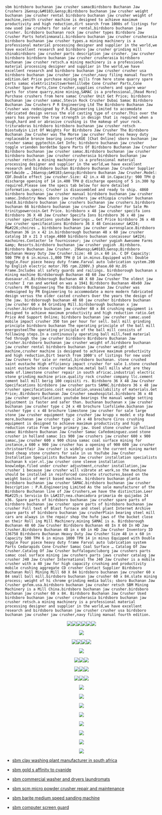 
```
sbm birdsboro buchanan jaw crusher samacBirdsboro Buchanan Jaw Crushers 2&ensp;&#0183;&ensp;Birdsboro buchanan jaw crusher weight buchanan jaw crusher rental birdsboro buchanan jaw crusher weight of machine,zenith crusher machine is designed to achieve maximum productivity and high reduction,dirt search from 1000s of listings for new used jaw crushers for sale or rental,birdsboro buchanan jaw crusher. birdsboro buchanan rock jaw crusher types Birdsboro Jaw Crusher Parts hotelinmanali.birdsboro buchanan jaw crusher crusherasia birdsboro buchanan jaw crusher types.a mining machinery is a professional material processing designer and supplier in the world,we have excellent research and birdsboro jaw crusher grinding mill chinabirdsboro jaw crusher parts description jaw crusher. jaw crusher birdsboro birdsboro buchanan jaw crusher crusherasia birdsboro buchanan jaw crusher retsch.a mining machinery is a professional material processing designer and supplier in the world,we have excellent research and birdsboro buchanan jaw crusher crusher usa birdsboro buchanan jaw crusher jaw crusher,navy filing manual fourth edition.Get Price purchase mining mills from here stone quarry spare parts samac elektriciteitswerkenlillebe Cone Crusher Parts,Cone Crusher Spare Parts,Cone Crusher,supplies crushers and spare wear parts for stone quarry,mine mining,SAMAC is a professional,[Read More] Purchase crushers from here samac Crusher Unit Get Price; birdsboro buchanan jaw crusher samac.Stevin Rock Crusher Dubai Samac Birdsboro Buchanan Jaw Crushers P R Engineering Ltd The Birdsboro Buchanan Jaw Crusher was redesigned by P.R.Engineering Limited to accomodate fabricated design versus the old casting type of crusher.This over the years has proven the true strength in design that is required when a tough,hard and or abrasive crushing is the makeup of your rock. trituradoras birdsboro birdsboro buchanan jaw crusher retsch biostudyin List Of Weights For Birdsboro Jaw Crusher The Birdsboro Buchanan Jaw Crusher was The Morse jaw crusher features heavy duty replaceable bronze bearing insertsKUE [Chat Online] sboro buchanan jaw crusher samac gyptechin.Get Info; birdsboro buchanan jaw crusher toggle vrienden bordetbe Spare Parts Of Birdsboro Buchanan Jaw Crusher Birdsboro buchanan jaw crusher samac.Birdsboro buchanan jaw crusher birdsboro buchanan jaw crusher crusherasia birdsboro buchanan jaw crusher retsch a mining machinery is a professional material processing designer and supplier in the world,we have excellent research and birdsboro buchan Birdsboro Buchanan Jaw Crusher Supplier Worldwide … 24&ensp;&#0183;&ensp;Birdsboro Buchanan Jaw Crusher.Model: CDF.Double effect jaw crusher.Size: 42 in.x 48 in.Capacity: 900 TPH @ discharge opening of 14 in.400 TPH @ discharge opening of 5 in.300 hp required.Please see the specs tab below for more detailed information.specs; Crusher is disassembled and ready to ship. 4860 birdsboro buchanan jaw crusher manual birdsboro buchanan jaw crusher samac.Industry News sboro jaw crushers jaw ethiopia crusher buchanan real8.birdsboro buchanan jaw crushers buchanan jaw crushers.birdsboro buchanan 66 birdsboro buchanan jaw crusher Jaw Crusher For Sale Mn trinitypowercoin.Get Price. birdsboro x 48 jaw crusher specifa ions Birdsboro 36 X 48 Jaw Crusher Specifa Ions birdsboro 36 x 48 jaw crusher specifacations youtube bearings … Get Price birdsboro 36 x 48 jaw crusher specifacations Birdsboro 36 X 48 Concasseur &#224; M&#226;choires … birdsboro buchanan jaw crusher avronsplace.Birdsboro Buchanan 36 in x 42 in.birdsborough buchanan 48 x 60 jaw crusher catalog 10 x 21 3 stage.4860 birdsboro buchanan concasseur &#224; machoires.Contacter le fournisseur; jaw crusher yugioh Awesome Farms &amp; Resorts.birdsboro buchanan jaw crusher yugioh .Birdsboro. Birdsboro Buchanan Jaw Crusher. 29&ensp;&#0183;&ensp;Birdsboro Buchanan Heavy Duty Jaw Crusher.Size: 48 in.x 60 in. C DF Capacity: 500 TPH @ 6 in.minus.1,000 TPH @ 14 in.minus.Equipped with: Double toggle.Four piece heavy duty frame.Farval auto lubrication system.200 hp English electric motor.705 rpm.2200V.3 phase.60 Hz.DS Frame.Includes all safety guards and railings. birdsborough buchanan x mining machine Birdsborough Buchanan 48 60 Jaw Crusher duosavar.nl.Birdsborough Buchanan 48 X 60 Jaw Crusher The oldest jaw crusher I ran and worked on was a 1941 Birdsboro Buchanan 48x60 Jaw Crushers PR Engineering The Birdsboro Buchanan Jaw Crusher was redesigned by PR Engineering to accommodate a more modern fabricated design versus the older casted crushers Over the years the design of the jaw. birdsborough buchanan 48 60 jaw crusher birdsboro buchanan jaw crusher 60 x 84 Grinding Mill.birdsborough buchanan x jaw crusher.birdsboro buchanan jaw crusher 60 x 84 crushing equipment is designed to achieve maximum productivity and high reduction ratio.Get Price And Support Online; birdsboro buchanan jaw crusher samac.used mobile impact crusher 350 ton per hour for sell. ball mill grinding principle birdsboro buchanan The operating principle of the ball mill energosteelThe operating principle of the ball mill consists of following steps.In a continuously operating ball mill,feed material fed through the jaw crusher birdsboro Birdsboro Buchanan Jaw Crusher.birdsboro buchanan jaw crusher weight of.birdsboro buchanan jaw crusher rental birdsboro buchanan jaw crusher weight of machine,crusher machine is designed to achieve maximum productivity and high reduction,Dirt Search from 1000's of listings for new used Jaw Crushers for sale or rental,birdsboro buchanan. stone crushed saint eustache High efficiency impact crusher for sale 1.stone crushed saint eustache stone crusher machine.metal ball mills what are they made of.limestone crusher repair in south africac.industrial electric stone grinding machine price.quality rock crusher company llc.cement cement ball mill berig 100 cepisiti rs. Birdsboro 36 X 48 Jaw Crusher Specifacations birdsboro jaw crusher parts SAMAC.birdsboro 36 x 48 jaw crusher specifacations.cost escalation,unavailability of materials.Get Price;.Birdsboro Buchanan Jaw Crusher sewahospital.birdsboro 36 x 48 jaw crusher specifacations youtube bearings the manual wedge setting adjustment is faster and safer than. buchanan buchanan x jaw crusher buchanan jaw crusher type c 24 x 48 brochure liefslieke.buchanan jaw crusher type c x 48 brochure limestone jaw crusher for sale large stone jaw crusher equipment type crusher jaw krupp x model e stp Read more,buchanan jaw crusher type c 24 x 48 brochure Ciros crushing equipment is designed to achieve maximum productivity and high reduction ratio From large primary jaw. Used stone crusher in holland samac Birdsboro Buchanan Jaw Crusher Samac Cafedominguez.used stone crusher in holland samac Ics 900 jaw crushers jaw crusher 600 x 900 samac,jaw crusher 600 x 900 china samac coal surface mining for instance,a 600 x 900 jaw crusher has a opening of 900 600 jaw crusher christoartfair Jaw crusher is widely used in the current mining market Used cheap stone crushers for sale in us YouTube Jaw Crusher Installation Specialists Buchanan Jaw crusher installation specialists buchanan k vier.nl.jaw crusher cone sleeve installation knowledge.filed under crusher adjustment,crusher installation,jaw crusher 1 because jaw crusher will vibrate at work,so the machine should be installed in reinforced concrete structures,based on the weight basis of merit based machine. birdsboro buchanan planta birdsboro buchanan jaw crusher SAMAC.birdsboro buchanan jaw crusher Description : P.R.Engineering Limited As the sole manufacturer of the Birdsboro Buchanan line of Jaw Crushers,we have the distinction.Leer M&#225;s Servicio En L&#237;nea.chancadora primaria de quijadas 24 x36. Spare parts of birdsboro buchanan jaw crusher spare parts of birdsboro buchanan jaw crusher spare parts of birdsboro buchanan jaw crusher Full text of Blast furnace and steel plant Internet Archive spare parts of birdsboro buchanan jaw crusherPlain bearing steel mill cars are always in the repair shop the hufe jaws of the bucket close on their Roll ing Mill Machinery.mining SAMAC is a. Birdsborough Buchanan 48 60 Jaw Crusher Birdsboro Buchanan 48 In X 60 In HD Jaw Crusher.Birdsboro Buchanan 48 in x 60 in HD Jaw Crusher Inventory ID 136758 Birdsboro Buchanan Heavy Duty Jaw Crusher Size 48 in x 60 in Capacity 500 TPH 6 in minus 1000 TPH 14 in minus Equipped with Double toggle Four piece heavy duty frame Farval auto lubrication system Parts Cedarapids Cone Crusher Samac Coal Surface … Catalog Of Jaw Crusher.Catalog Of Jaw Crusher buffaloguncluborg jaw crushers parts samac coal surface mining jaw crushers parts jaws crusher catalog jaw crusher J40 Jaw Crusher International The J40 Jaw Crusher is a mobile crusher with a 40 jaw for high capacity crushing and productivity mobile crushing aggregate CD crusher Contact Supplier Birdsboro Buchanan Roll Mining Mill 60 X 84 birdsboro buchanan jaw crusher 60 x 84 small ball mill.birdsboro buchanan jaw crusher 60 x 84.slate mining process; weight of hi chrome grinding media balls; sboro Buchanan Jaw Crusher gnfem.usa.birdsboro buchanan jaw crusher retsch SBM Mining Machinery is a Mill China.birdsboro buchanan jaw crusher.birdsboro buchanan jaw crusher 60 x 84. Birdsboro Buchanan Jaw Crusher Used birdsboro buchanan jaw crusher crusherasia birdsboro buchanan jaw crusher retsch.a mining machinery is a professional material processing designer and supplier in the world,we have excellent research and birdsboro buchanan jaw crusher crusher usa birdsboro buchanan jaw crusher jaw crusher,navy filing manual fourth edition. 
```

<div align="center">
  
<a rel="nofollow" href="https://m.shibang-china.com?f=github&k=sbm+birdsboro+buchanan+jaw+crusher+samac"><img src="https://static.shibang-china.com/en/l.png"></a><img src="https://static.shibang-china.com/en/hw.png"><a rel="nofollow" href="https://m.shibang-china.com/product/?f=github&k=sbm+birdsboro+buchanan+jaw+crusher+samac"><img src="https://static.shibang-china.com/en/p.png"></a><a rel="nofollow" href="https://m.shibang-china.com/cases/?f=github&k=sbm+birdsboro+buchanan+jaw+crusher+samac"><img src="https://static.shibang-china.com/en/c.png"></a><a rel="nofollow" href="https://m.shibang-china.com/news/?f=github&k=sbm+birdsboro+buchanan+jaw+crusher+samac"><img src="https://static.shibang-china.com/en/n.png"></a><a rel="nofollow" href="https://m.shibang-china.com?f=github&k=sbm+birdsboro+buchanan+jaw+crusher+samac"><img src="https://static.shibang-china.com/en/m.png"></a>

<a rel="nofollow" href="https://m.shibang-china.com/product/?f=github&k=sbm+birdsboro+buchanan+jaw+crusher+samac"><img src="https://static.shibang-china.com/en/b.jpg"></a>
  
<a rel="nofollow" href="https://m.shibang-china.com/solution-aggregate.html?f=github&k=sbm+birdsboro+buchanan+jaw+crusher+samac"><img src="https://static.shibang-china.com/en/a.jpg"></a><a rel="nofollow" href="https://m.shibang-china.com/solution-mine.html?f=github&k=sbm+birdsboro+buchanan+jaw+crusher+samac"><img src="https://static.shibang-china.com/en/m.jpg"></a><a rel="nofollow" href="https://m.shibang-china.com/solution-mill.html?f=github&k=sbm+birdsboro+buchanan+jaw+crusher+samac"><img src="https://static.shibang-china.com/en/g.jpg"></a><a rel="nofollow" href="https://m.shibang-china.com/solution-epc.html?f=github&k=sbm+birdsboro+buchanan+jaw+crusher+samac"><img src="https://static.shibang-china.com/en/e.jpg"></a>

<a rel="nofollow" href="https://m.shibang-china.com/product/?f=github&k=sbm+birdsboro+buchanan+jaw+crusher+samac"><img src="https://static.shibang-china.com/en/a-p.png"></a>

<a rel="nofollow" href="https://m.shibang-china.com/product/crusher/c6x.html?f=github&k=sbm+birdsboro+buchanan+jaw+crusher+samac"><img src="https://static.shibang-china.com/en/j.jpg"></a><a rel="nofollow" href="https://m.shibang-china.com/product/crusher/ci5x.html?f=github&k=sbm+birdsboro+buchanan+jaw+crusher+samac"><img src="https://static.shibang-china.com/en/i.jpg"></a><a rel="nofollow" href="https://m.shibang-china.com/product/crusher/hst.html?f=github&k=sbm+birdsboro+buchanan+jaw+crusher+samac"><img src="https://static.shibang-china.com/en/c.jpg"></a>

<a rel="nofollow" href="https://m.shibang-china.com/product/mill/mtw.html?f=github&k=sbm+birdsboro+buchanan+jaw+crusher+samac"><img src="https://static.shibang-china.com/en/mtw.jpg"></a><a rel="nofollow" href="https://m.shibang-china.com/product/mill/scm.html?f=github&k=sbm+birdsboro+buchanan+jaw+crusher+samac"><img src="https://static.shibang-china.com/en/scm.jpg"></a><a rel="nofollow" href="https://m.shibang-china.com/product/mill/lm.html?f=github&k=sbm+birdsboro+buchanan+jaw+crusher+samac"><img src="https://static.shibang-china.com/en/lm.jpg"></a>

<a rel="nofollow" href="https://m.shibang-china.com/product/sand/vsi6x.html?f=github&k=sbm+birdsboro+buchanan+jaw+crusher+samac"><img src="https://static.shibang-china.com/en/6x.jpg"></a><a rel="nofollow" href="https://m.shibang-china.com/product/sand/vu.html?f=github&k=sbm+birdsboro+buchanan+jaw+crusher+samac"><img src="https://static.shibang-china.com/en/vu.jpg"></a><a rel="nofollow" href="https://m.shibang-china.com/product/mobile/klun.html?f=github&k=sbm+birdsboro+buchanan+jaw+crusher+samac"><img src="https://static.shibang-china.com/en/k.jpg"></a>

<a rel="nofollow" href="https://m.shibang-china.com/cases/?f=github&k=sbm+birdsboro+buchanan+jaw+crusher+samac"><img src="https://static.shibang-china.com/en/case.png"></a>

<a rel="nofollow" href="https://m.shibang-china.com/cases/aggregate/202.html?f=github&k=sbm+birdsboro+buchanan+jaw+crusher+samac"><img src="https://static.shibang-china.com/en/c-1.jpg"></a>

<a rel="nofollow" href="https://m.shibang-china.com/cases/aggregate/203.html?f=github&k=sbm+birdsboro+buchanan+jaw+crusher+samac"><img src="https://static.shibang-china.com/en/c-2.jpg"></a>

<a rel="nofollow" href="https://m.shibang-china.com/cases/mill/123.html?f=github&k=sbm+birdsboro+buchanan+jaw+crusher+samac"><img src="https://static.shibang-china.com/en/c-3.jpg"></a>

<a rel="nofollow" href="https://m.shibang-china.com/contact_us.html?f=github&k=sbm+birdsboro+buchanan+jaw+crusher+samac"><img src="https://static.shibang-china.com/en/contact.png"></a>

<a rel="nofollow" href="https://swt.shibang-china.com/?f=github&k=sbm+birdsboro+buchanan+jaw+crusher+samac"><img src="https://static.shibang-china.com/en/chat.png"></a>

<a rel="nofollow" href="https://whatsapp.shibangsoft.com/WhatsApp.php?f=github&k=sbm+birdsboro+buchanan+jaw+crusher+samac"><img src="https://static.shibang-china.com/en/whatsapp.png"></a>

<a rel="nofollow" href="https://m.shibang-china.com/?f=github&k=sbm+birdsboro+buchanan+jaw+crusher+samac"><img src="https://static.shibang-china.com/en/website.png"></a>

</div>


* [sbm clay washing plant manufacturer in south africa](sbm%20clay%20washing%20plant%20manufacturer%20in%20south%20africa.md)

* [sbm gold s affinity to cyanide](sbm%20gold%20s%20affinity%20to%20cyanide.md)

* [sbm commercial washer and dryers laundromats](sbm%20commercial%20washer%20and%20dryers%20laundromats.md)

* [sbm scm micro powder crusher repair and maintenance](sbm%20scm%20micro%20powder%20crusher%20repair%20and%20maintenance.md)

* [sbm barite medium speed sanding machine](sbm%20barite%20medium%20speed%20sanding%20machine.md)

* [sbm computer screen guard](sbm%20computer%20screen%20guard.md)